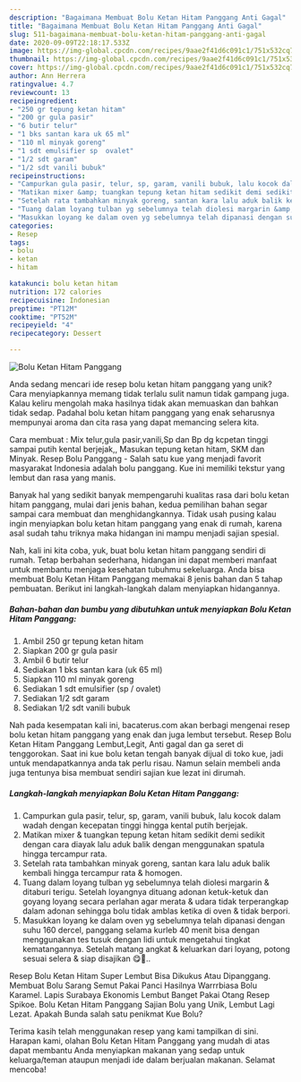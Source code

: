 ```yaml
---
description: "Bagaimana Membuat Bolu Ketan Hitam Panggang Anti Gagal"
title: "Bagaimana Membuat Bolu Ketan Hitam Panggang Anti Gagal"
slug: 511-bagaimana-membuat-bolu-ketan-hitam-panggang-anti-gagal
date: 2020-09-09T22:18:17.533Z
image: https://img-global.cpcdn.com/recipes/9aae2f41d6c091c1/751x532cq70/bolu-ketan-hitam-panggang-foto-resep-utama.jpg
thumbnail: https://img-global.cpcdn.com/recipes/9aae2f41d6c091c1/751x532cq70/bolu-ketan-hitam-panggang-foto-resep-utama.jpg
cover: https://img-global.cpcdn.com/recipes/9aae2f41d6c091c1/751x532cq70/bolu-ketan-hitam-panggang-foto-resep-utama.jpg
author: Ann Herrera
ratingvalue: 4.7
reviewcount: 13
recipeingredient:
- "250 gr tepung ketan hitam"
- "200 gr gula pasir"
- "6 butir telur"
- "1 bks santan kara uk 65 ml"
- "110 ml minyak goreng"
- "1 sdt emulsifier sp  ovalet"
- "1/2 sdt garam"
- "1/2 sdt vanili bubuk"
recipeinstructions:
- "Campurkan gula pasir, telur, sp, garam, vanili bubuk, lalu kocok dalam wadah dengan kecepatan tinggi hingga kental putih berjejak."
- "Matikan mixer &amp; tuangkan tepung ketan hitam sedikit demi sedikit dengan cara diayak lalu aduk balik dengan menggunakan spatula hingga tercampur rata."
- "Setelah rata tambahkan minyak goreng, santan kara lalu aduk balik kembali hingga tercampur rata &amp; homogen."
- "Tuang dalam loyang tulban yg sebelumnya telah diolesi margarin &amp; ditaburi terigu. Setelah loyangnya dituang adonan ketuk-ketuk dan goyang loyang secara perlahan agar merata &amp; udara tidak terperangkap dalam adonan sehingga bolu tidak amblas ketika di oven &amp; tidak berpori."
- "Masukkan loyang ke dalam oven yg sebelumnya telah dipanasi dengan suhu 160 dercel, panggang selama kurleb 40 menit bisa dengan menggunakan tes tusuk dengan lidi untuk mengetahui tingkat kematangannya. Setelah matang angkat &amp; keluarkan dari loyang, potong sesuai selera &amp; siap disajikan 😋🤗.."
categories:
- Resep
tags:
- bolu
- ketan
- hitam

katakunci: bolu ketan hitam 
nutrition: 172 calories
recipecuisine: Indonesian
preptime: "PT12M"
cooktime: "PT52M"
recipeyield: "4"
recipecategory: Dessert

---
```



![Bolu Ketan Hitam Panggang](https://img-global.cpcdn.com/recipes/9aae2f41d6c091c1/751x532cq70/bolu-ketan-hitam-panggang-foto-resep-utama.jpg)

Anda sedang mencari ide resep bolu ketan hitam panggang yang unik? Cara menyiapkannya memang tidak terlalu sulit namun tidak gampang juga. Kalau keliru mengolah maka hasilnya tidak akan memuaskan dan bahkan tidak sedap. Padahal bolu ketan hitam panggang yang enak seharusnya mempunyai aroma dan cita rasa yang dapat memancing selera kita.

Cara membuat : Mix telur,gula pasir,vanili,Sp dan Bp dg kcpetan tinggi sampai putih kental berjejak,, Masukan tepung ketan hitam, SKM dan Minyak. Resep Bolu Panggang - Salah satu kue yang menjadi favorit masyarakat Indonesia adalah bolu panggang. Kue ini memiliki tekstur yang lembut dan rasa yang manis.

Banyak hal yang sedikit banyak mempengaruhi kualitas rasa dari bolu ketan hitam panggang, mulai dari jenis bahan, kedua pemilihan bahan segar sampai cara membuat dan menghidangkannya. Tidak usah pusing kalau ingin menyiapkan bolu ketan hitam panggang yang enak di rumah, karena asal sudah tahu triknya maka hidangan ini mampu menjadi sajian spesial.


Nah, kali ini kita coba, yuk, buat bolu ketan hitam panggang sendiri di rumah. Tetap berbahan sederhana, hidangan ini dapat memberi manfaat untuk membantu menjaga kesehatan tubuhmu sekeluarga. Anda bisa membuat Bolu Ketan Hitam Panggang memakai 8 jenis bahan dan 5 tahap pembuatan. Berikut ini langkah-langkah dalam menyiapkan hidangannya.

<!--inarticleads1-->

##### Bahan-bahan dan bumbu yang dibutuhkan untuk menyiapkan Bolu Ketan Hitam Panggang:

1. Ambil 250 gr tepung ketan hitam
1. Siapkan 200 gr gula pasir
1. Ambil 6 butir telur
1. Sediakan 1 bks santan kara (uk 65 ml)
1. Siapkan 110 ml minyak goreng
1. Sediakan 1 sdt emulsifier (sp / ovalet)
1. Sediakan 1/2 sdt garam
1. Sediakan 1/2 sdt vanili bubuk


Nah pada kesempatan kali ini, bacaterus.com akan berbagi mengenai resep bolu ketan hitam panggang yang enak dan juga lembut tersebut. Resep Bolu Ketan Hitam Panggang Lembut,Legit, Anti gagal dan ga seret di tenggorokan. Saat ini kue bolu ketan tengah banyak dijual di toko kue, jadi untuk mendapatkannya anda tak perlu risau. Namun selain membeli anda juga tentunya bisa membuat sendiri sajian kue lezat ini dirumah. 

<!--inarticleads2-->

##### Langkah-langkah menyiapkan Bolu Ketan Hitam Panggang:

1. Campurkan gula pasir, telur, sp, garam, vanili bubuk, lalu kocok dalam wadah dengan kecepatan tinggi hingga kental putih berjejak.
1. Matikan mixer &amp; tuangkan tepung ketan hitam sedikit demi sedikit dengan cara diayak lalu aduk balik dengan menggunakan spatula hingga tercampur rata.
1. Setelah rata tambahkan minyak goreng, santan kara lalu aduk balik kembali hingga tercampur rata &amp; homogen.
1. Tuang dalam loyang tulban yg sebelumnya telah diolesi margarin &amp; ditaburi terigu. Setelah loyangnya dituang adonan ketuk-ketuk dan goyang loyang secara perlahan agar merata &amp; udara tidak terperangkap dalam adonan sehingga bolu tidak amblas ketika di oven &amp; tidak berpori.
1. Masukkan loyang ke dalam oven yg sebelumnya telah dipanasi dengan suhu 160 dercel, panggang selama kurleb 40 menit bisa dengan menggunakan tes tusuk dengan lidi untuk mengetahui tingkat kematangannya. Setelah matang angkat &amp; keluarkan dari loyang, potong sesuai selera &amp; siap disajikan 😋🤗..


Resep Bolu Ketan Hitam Super Lembut Bisa Dikukus Atau Dipanggang. Membuat Bolu Sarang Semut Pakai Panci Hasilnya Warrrbiasa Bolu Karamel. Lapis Surabaya Ekonomis Lembut Banget Pakai Otang Resep Spikoe. Bolu Ketan Hitam Panggang Sajian Bolu yang Unik, Lembut Lagi Lezat. Apakah Bunda salah satu penikmat Kue Bolu? 

Terima kasih telah menggunakan resep yang kami tampilkan di sini. Harapan kami, olahan Bolu Ketan Hitam Panggang yang mudah di atas dapat membantu Anda menyiapkan makanan yang sedap untuk keluarga/teman ataupun menjadi ide dalam berjualan makanan. Selamat mencoba!

